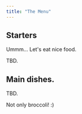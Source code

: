 ```yaml
---
title: "The Menu"
---
```


## Starters 

Ummm... Let's eat nice food. 

TBD.


## Main dishes.

TBD.


Not only broccoli! :)

